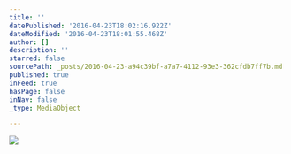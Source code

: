 ```yaml
---
title: ''
datePublished: '2016-04-23T18:02:16.922Z'
dateModified: '2016-04-23T18:01:55.468Z'
author: []
description: ''
starred: false
sourcePath: _posts/2016-04-23-a94c39bf-a7a7-4112-93e3-362cfdb7ff7b.md
published: true
inFeed: true
hasPage: false
inNav: false
_type: MediaObject

---
```

![](https://the-grid-user-content.s3-us-west-2.amazonaws.com/b7abae08-f92c-4798-a501-fbd0583e4b70.jpg)